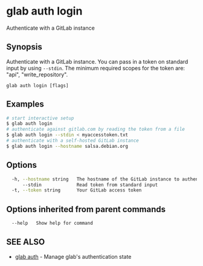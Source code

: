 # glab auth login

Authenticate with a GitLab instance

## Synopsis

Authenticate with a GitLab instance.
You can pass in a token on standard input by using `--stdin`.
The minimum required scopes for the token are: "api", "write_repository".

```
glab auth login [flags]
```

## Examples

```bash
# start interactive setup
$ glab auth login
# authenticate against gitlab.com by reading the token from a file
$ glab auth login --stdin < myaccesstoken.txt
# authenticate with a self-hosted GitLab instance
$ glab auth login --hostname salsa.debian.org

```

## Options

```bash
  -h, --hostname string   The hostname of the GitLab instance to authenticate with
      --stdin             Read token from standard input
  -t, --token string      Your GitLab access token
```

## Options inherited from parent commands

```bash
  --help   Show help for command
```

## SEE ALSO

- [glab auth](./) - Manage glab's authentication state
